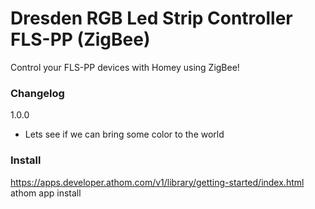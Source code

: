 # Dresden RGB Led Strip Controller FLS-PP (ZigBee)  
    
Control your FLS-PP devices with Homey using ZigBee!   
   
### Changelog   
  
1.0.0  
- Lets see if we can bring some color to the world   

### Install
https://apps.developer.athom.com/v1/library/getting-started/index.html
athom app install

